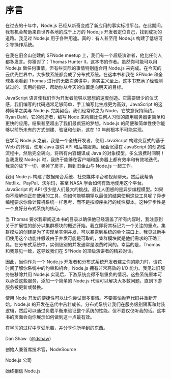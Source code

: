 # 序言

在过去的十年中，Node.js 已经从新奇变成了新应用的事实标准平台。在此期间，我有机会帮助来自世界各地的成千上万的 Node.js 开发者定位自己，找到成功的道路。我见过 Node.js 用于各种用途。真的：有人甚至用 Node.js 构建了低级可引导操作系统。

在我在旧金山创建的 SFNode meetup 上，我们有一个超级演讲者，他比任何人都多发言。你猜对了：Thomas Hunter II，这本书的作者。虽然你可能可以用 Node.js 做任何事情，但有些实际的事情特别适合用 Node.js 来完成。在今天的云优先世界中，大多数系统都变成了分布式系统。在这本书和我在 SFNode 和全球各地看到 Thomas 进行的无数次演讲中，务实主义至上。这本书充满了经验测试过的、实用的指导，帮助你从今天的位置走向明天的目标。

JavaScript 语言使我们作为开发者能够以思想的速度创造。它需要很少的仪式感，我们编写的代码通常足够简单，手工编写比生成更为高效。JavaScript 的这种简单之美与 Node.js 完美契合。我们经常称之为 Node，它故意保持简约。Ryan Dahl，它的创造者，编写 Node 来构建比任何人习惯的应用服务器更简单和更快的应用。结果甚至超出了我们最疯狂的梦想。Node.js 的简便和简单性使你能够以前所未有的方式创建、验证和创新，这在 10 年前根本不可能实现。

在学习 Node.js 之前，我是一个全栈开发者，使用 JavaScript 构建交互式的基于 Web 的体验，使用 Java 提供 API 和后端服务。我会沉浸在 JavaScript 的创造性流程中，然后完全转向，将所有内容翻译成 Java 的对象模型。多么浪费时间啊！当我发现 Node.js 时，我终于能够在客户端和服务器上都有效率和有效地迭代。我真的放下一切，卖掉了房子，搬到旧金山与 Node.js 一起工作。

我用 Node.js 构建了数据聚合系统、社交媒体平台和视频聊天。然后我帮助 Netflix、PayPal、沃尔玛，甚至 NASA 学会如何有效地使用这个平台。JavaScript 的 API 很少是人们最大的挑战。最让人困惑的是异步编程模型。如果你不理解你正在使用的工具，你如何能够期望以最佳的结果使用这些工具呢？异步编程要求你像计算机系统一样思考，而不是按顺序执行的线性脚本。这种异步性是一个良好分布式系统的核心。

当 Thomas 要求我审阅这本书的目录以确保他已经涵盖了所有内容时，我注意到关于扩展性的部分以集群模块的概述开始。我立即将其标记为一个关注的重点。集群模块的创建是为了实现单实例并发，可以暴露到系统的单个端口上。我见过新手们使用这个功能并假设由于并发可能是可取的，集群模块就是他们需求的正确工具。在分布式系统中，实例级别的并发通常是浪费时间的。幸运的是，Thomas 和我意见一致，这导致我们在 SFNode 的顶级演讲者的精彩对话。

因此，当你作为一个 Node.js 开发者和分布式系统开发者建立你的能力时，请花时间了解你系统中的约束和机会。Node.js 拥有非常高效的 I/O 能力。我见过旧服务被移除并用 Node.js 实现后，下游系统变得不堪重负的情况。这些系统原本可以承受这些服务，添加一个简单的 Node.js 代理可以解决大多数问题，直到下游服务被更新或替换。

使用 Node 开发的便捷性可以让你尝试很多事情。不要害怕抛弃代码并重新开始。Node.js 的开发在迭代中茁壮成长。分布式系统让我们在服务级别隔离和封装逻辑，然后可以通过负载平衡来验证整个系统的性能。但不要仅仅听我的话。这本书的页面会向你展示如何做到这一点最有效。

在学习的过程中享受乐趣，并分享你所学到的东西。

Dan Shaw（[@dshaw](https://twitter.com/dshaw)）

创始人兼首席技术官，NodeSource

Node.js 公司

始终相信 Node.js
